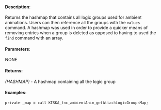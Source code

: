 #### Description:
Returns the hashmap that contains all logic groups used for ambient animations. Users can then reference all the groups with the `values` command. A hashmap was used in order to provide a quicker means of removing entries when a group is deleted as opposed to having to used the `find` command with an array.

#### Parameters:
NONE

#### Returns:
*(HASHMAP)* - A hashmap containing all the logic group

#### Examples:
```sqf
private _map = call KISKA_fnc_ambientAnim_getAttachLogicGroupsMap;
```


